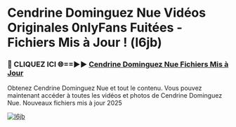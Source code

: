 # Cendrine Dominguez Nue Vidéos Originales 0nlyFans Fuitées - Fichiers Mis à Jour ! (l6jb)

<h3>🔴 CLIQUEZ ICI 🌐==►► <a href="https://tinyurl.com/2pmr4ezf" rel="nofollow">Cendrine Dominguez Nue Fichiers Mis à Jour</a></h3>

Obtenez Cendrine Dominguez Nue et tout le contenu. Vous pouvez maintenant accéder à toutes les vidéos et photos de Cendrine Dominguez Nue. Nouveaux fichiers mis à jour 2025

[![l6jb](https://i.imgur.com/6SNvagu.gif)](https://tinyurl.com/2pmr4ezf)
